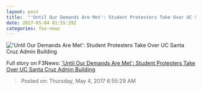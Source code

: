 ```yaml
---
layout: post
title:  "'Until Our Demands Are Met': Student Protesters Take Over UC Santa Cruz Admin Building"
date: 2017-05-04 01:55:29Z
categories: fox-news
---
```


!['Until Our Demands Are Met': Student Protesters Take Over UC Santa Cruz Admin Building](http://nation.foxnews.com/sites/nation.foxnews.com/files/styles/story_624_300/public/UntilDemandsAreMet.jpg)




Full story on F3News: ['Until Our Demands Are Met': Student Protesters Take Over UC Santa Cruz Admin Building](http://www.f3nws.com/n/EcRrGD)

> Posted on: Thursday, May 4, 2017 6:55:29 AM
